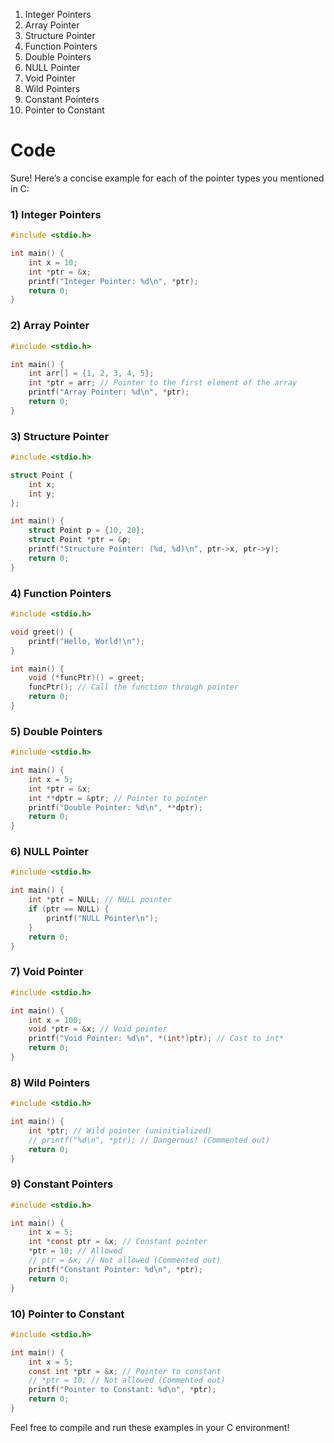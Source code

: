 1) Integer Pointers
2) Array Pointer
3) Structure Pointer
4) Function Pointers
5) Double Pointers
6) NULL Pointer
7) Void Pointer
8) Wild Pointers
9) Constant Pointers
10) Pointer to Constant

# Code
Sure! Here’s a concise example for each of the pointer types you mentioned in C:

### 1) Integer Pointers
```c
#include <stdio.h>

int main() {
    int x = 10;
    int *ptr = &x;
    printf("Integer Pointer: %d\n", *ptr);
    return 0;
}
```

### 2) Array Pointer
```c
#include <stdio.h>

int main() {
    int arr[] = {1, 2, 3, 4, 5};
    int *ptr = arr; // Pointer to the first element of the array
    printf("Array Pointer: %d\n", *ptr);
    return 0;
}
```

### 3) Structure Pointer
```c
#include <stdio.h>

struct Point {
    int x;
    int y;
};

int main() {
    struct Point p = {10, 20};
    struct Point *ptr = &p;
    printf("Structure Pointer: (%d, %d)\n", ptr->x, ptr->y);
    return 0;
}
```

### 4) Function Pointers
```c
#include <stdio.h>

void greet() {
    printf("Hello, World!\n");
}

int main() {
    void (*funcPtr)() = greet;
    funcPtr(); // Call the function through pointer
    return 0;
}
```

### 5) Double Pointers
```c
#include <stdio.h>

int main() {
    int x = 5;
    int *ptr = &x;
    int **dptr = &ptr; // Pointer to pointer
    printf("Double Pointer: %d\n", **dptr);
    return 0;
}
```

### 6) NULL Pointer
```c
#include <stdio.h>

int main() {
    int *ptr = NULL; // NULL pointer
    if (ptr == NULL) {
        printf("NULL Pointer\n");
    }
    return 0;
}
```

### 7) Void Pointer
```c
#include <stdio.h>

int main() {
    int x = 100;
    void *ptr = &x; // Void pointer
    printf("Void Pointer: %d\n", *(int*)ptr); // Cast to int*
    return 0;
}
```

### 8) Wild Pointers
```c
#include <stdio.h>

int main() {
    int *ptr; // Wild pointer (uninitialized)
    // printf("%d\n", *ptr); // Dangerous! (Commented out)
    return 0;
}
```

### 9) Constant Pointers
```c
#include <stdio.h>

int main() {
    int x = 5;
    int *const ptr = &x; // Constant pointer
    *ptr = 10; // Allowed
    // ptr = &x; // Not allowed (Commented out)
    printf("Constant Pointer: %d\n", *ptr);
    return 0;
}
```

### 10) Pointer to Constant
```c
#include <stdio.h>

int main() {
    int x = 5;
    const int *ptr = &x; // Pointer to constant
    // *ptr = 10; // Not allowed (Commented out)
    printf("Pointer to Constant: %d\n", *ptr);
    return 0;
}
```

Feel free to compile and run these examples in your C environment!
